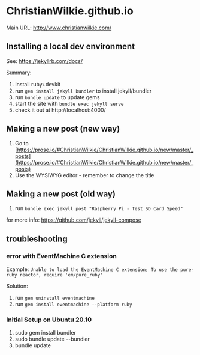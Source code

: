 # ChristianWilkie.github.io

Main URL: http://www.christianwilkie.com/


## Installing a local dev environment

See: https://jekyllrb.com/docs/

Summary:
1. Install ruby+devkit
2. run `gem install jekyll bundler` to install jekyll/bundler
3. run `bundle update` to update gems
4. start the site with `bundle exec jekyll serve`
5. check it out at http://localhost:4000/

## Making a new post (new way)

1. Go to [https://prose.io/#ChristianWilkie/ChristianWilkie.github.io/new/master/_posts](https://prose.io/#ChristianWilkie/ChristianWilkie.github.io/new/master/_posts)
2. Use the WYSIWYG editor - remember to change the title

## Making a new post (old way)

1. run `bundle exec jekyll post "Raspberry Pi - Test SD Card Speed"`

for more info: https://github.com/jekyll/jekyll-compose

## troubleshooting

### error with EventMachine C extension
Example: `Unable to load the EventMachine C extension; To use the pure-ruby reactor, require 'em/pure_ruby'`

Solution:
1. run `gem uninstall eventmachine`
2. run `gem install eventmachine --platform ruby`

### Initial Setup on Ubuntu 20.10
1. sudo gem install bundler
2. sudo bundle update --bundler
3. bundle update
